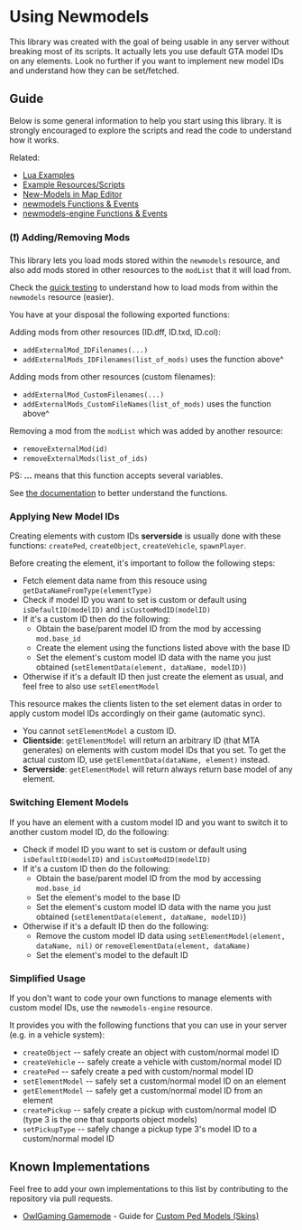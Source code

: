 # Using Newmodels

This library was created with the goal of being usable in any server without breaking most of its scripts. It actually lets you use default GTA model IDs on any elements. Look no further if you want to implement new model IDs and understand how they can be set/fetched.

## Guide

Below is some general information to help you start using this library. It is strongly encouraged to explore the scripts and read the code to understand how it works.

Related:

- [Lua Examples](/.github/docs/EXAMPLES.md)
- [Example Resources/Scripts](/[examples])
- [New-Models in Map Editor](/.github/docs/custom_editor/README.md)
- [newmodels Functions & Events](/.github/docs/newmodels/FUNCS_EVENTS.md)
- [newmodels-engine Functions & Events](/.github/docs/newmodels-engine/FUNCS_EVENTS.md)

### (❗) Adding/Removing Mods

This library lets you load mods stored within the `newmodels` resource, and also add mods stored in other resources to the `modList` that it will load from.

Check the [quick testing](#quick-testing) to understand how to load mods from within the `newmodels` resource (easier).

You have at your disposal the following exported functions:

Adding mods from other resources (ID.dff, ID.txd, ID.col):

- `addExternalMod_IDFilenames(...)`
- `addExternalMods_IDFilenames(list_of_mods)` uses the function above^

Adding mods from other resources (custom filenames):

- `addExternalMod_CustomFilenames(...)`
- `addExternalMods_CustomFileNames(list_of_mods)` uses the function above^

Removing a mod from the `modList` which was added by another resource:

- `removeExternalMod(id)`
- `removeExternalMods(list_of_ids)`

PS: **...** means that this function accepts several variables.

See [the documentation](/.github/docs/newmodels/FUNCS_EVENTS.md) to better understand the functions.

### Applying New Model IDs

Creating elements with custom IDs **serverside** is usually done with these functions: `createPed`, `createObject`, `createVehicle`, `spawnPlayer`.

Before creating the element, it's important to follow the following steps:

- Fetch element data name from this resouce using `getDataNameFromType(elementType)`
- Check if model ID you want to set is custom or default using `isDefaultID(modelID)` and `isCustomModID(modelID)`
- If it's a custom ID then do the following:
  - Obtain the base/parent model ID from the mod by accessing `mod.base_id`
  - Create the element using the functions listed above with the base ID
  - Set the element's custom model ID data with the name you just obtained (`setElementData(element, dataName, modelID)`)
- Otherwise if it's a default ID then just create the element as usual, and feel free to also use `setElementModel`

This resource makes the clients listen to the set element datas in order to apply custom model IDs accordingly on their game (automatic sync).

- You cannot `setElementModel` a custom ID.
- **Clientside**: `getElementModel` will return an arbitrary ID (that MTA generates) on elements with custom model IDs that you set. To get the actual custom ID, use `getElementData(dataName, element)` instead.
- **Serverside**: `getElementModel` will return always return base model of any element.

### Switching Element Models

If you have an element with a custom model ID and you want to switch it to another custom model ID, do the following:

- Check if model ID you want to set is custom or default using `isDefaultID(modelID)` and `isCustomModID(modelID)`
- If it's a custom ID then do the following:
  - Obtain the base/parent model ID from the mod by accessing `mod.base_id`
  - Set the element's model to the base ID
  - Set the element's custom model ID data with the name you just obtained (`setElementData(element, dataName, modelID)`)
- Otherwise if it's a default ID then do the following:
  - Remove the custom model ID data using `setElementModel(element, dataName, nil)` or `removeElementData(element, dataName)`
  - Set the element's model to the default ID

### Simplified Usage

If you don't want to code your own functions to manage elements with custom model IDs, use the `newmodels-engine` resource.

It provides you with the following functions that you can use in your server (e.g. in a vehicle system):

- `createObject` -- safely create an object with custom/normal model ID
- `createVehicle` -- safely create a vehicle with custom/normal model ID
- `createPed` -- safely create a ped with custom/normal model ID
- `setElementModel` -- safely set a custom/normal model ID on an element
- `getElementModel` -- safely get a custom/normal model ID from an element
- `createPickup` -- safely create a pickup with custom/normal model ID (type 3 is the one that supports object models)
- `setPickupType` -- safely change a pickup type 3's model ID to a custom/normal model ID

## Known Implementations

Feel free to add your own implementations to this list by contributing to the repository via pull requests.

- [OwlGaming Gamemode](https://github.com/OwlGamingCommunity/MTA) - Guide for [Custom Ped Models (Skins)](/.github/docs/implementations/OWL_PEDS.md)
